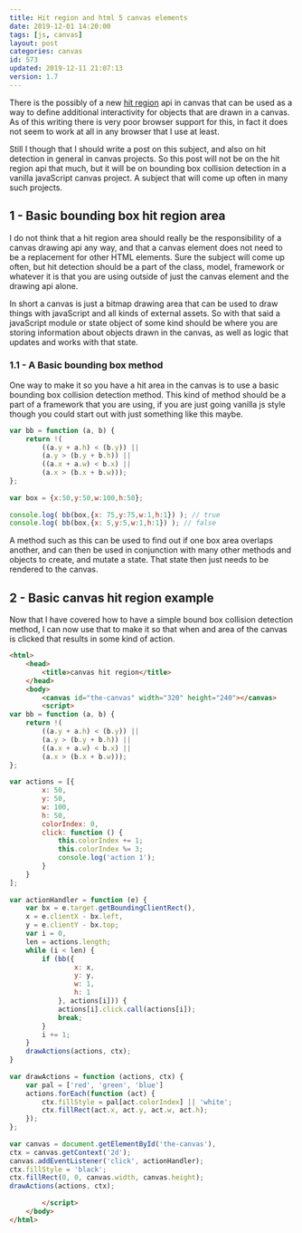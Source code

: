 ```yaml
---
title: Hit region and html 5 canvas elements
date: 2019-12-01 14:20:00
tags: [js, canvas]
layout: post
categories: canvas
id: 573
updated: 2019-12-11 21:07:13
version: 1.7
---
```


There is the possibly of a new [hit region](https://developer.mozilla.org/en-US/docs/Web/API/Canvas_API/Tutorial/Hit_regions_and_accessibility) api in canvas that can be used as a way to define additional interactivity for objects that are drawn in a canvas. As of this writing there is very poor browser support for this, in fact it does not seem to work at all in any browser that I use at least.

Still I though that I should write a post on this subject, and also on hit detection in general in canvas projects. So this post will not be on the hit region api that much, but it will be on bounding box collision detection in a vanilla javaScript canvas project. A subject that will come up often in many such projects.

<!-- more -->

## 1 - Basic bounding box hit region area

I do not think that a hit region area should really be the responsibility of a canvas drawing api any way, and that a canvas element does not need to be a replacement for other HTML elements. Sure the subject will come up often, but hit detection should be a part of the class, model, framework or whatever it is that you are using outside of just the canvas element and the drawing api alone.

In short a canvas is just a bitmap drawing area that can be used to draw things with javaScript and all kinds of external assets. So with that said a javaScript module or state object of some kind should be where you are storing information about objects drawn in the canvas, as well as logic that updates and works with that state.

### 1.1 - A Basic bounding box method

One way to make it so you have a hit area in the canvas is to use a basic bounding box collision detection method. This kind of method should be a part of a framework that you are using, if you are just going vanilla js style though you could start out with just something like this maybe.

```js
var bb = function (a, b) {
    return !(
        ((a.y + a.h) < (b.y)) ||
        (a.y > (b.y + b.h)) ||
        ((a.x + a.w) < b.x) ||
        (a.x > (b.x + b.w)));
};
 
var box = {x:50,y:50,w:100,h:50};
 
console.log( bb(box,{x: 75,y:75,w:1,h:1}) ); // true
console.log( bb(box,{x: 5,y:5,w:1,h:1}) ); // false
```

A method such as this can be used to find out if one box area overlaps another, and can then be used in conjunction with many other methods and objects to create, and mutate a state. That state then just needs to be rendered to the canvas.

## 2 - Basic canvas hit region example

Now that I have covered how to have a simple bound box collision detection method, I can now use that to make it so that when and area of the canvas is clicked that results in some kind of action.

```html
<html>
    <head>
        <title>canvas hit region</title>
    </head>
    <body>
        <canvas id="the-canvas" width="320" height="240"></canvas>
        <script>
var bb = function (a, b) {
    return !(
        ((a.y + a.h) < (b.y)) ||
        (a.y > (b.y + b.h)) ||
        ((a.x + a.w) < b.x) ||
        (a.x > (b.x + b.w)));
};
 
var actions = [{
        x: 50,
        y: 50,
        w: 100,
        h: 50,
        colorIndex: 0,
        click: function () {
            this.colorIndex += 1;
            this.colorIndex %= 3;
            console.log('action 1');
        }
    }
];
 
var actionHandler = function (e) {
    var bx = e.target.getBoundingClientRect(),
    x = e.clientX - bx.left,
    y = e.clientY - bx.top;
    var i = 0,
    len = actions.length;
    while (i < len) {
        if (bb({
                x: x,
                y: y,
                w: 1,
                h: 1
            }, actions[i])) {
            actions[i].click.call(actions[i]);
            break;
        }
        i += 1;
    }
    drawActions(actions, ctx);
}
 
var drawActions = function (actions, ctx) {
    var pal = ['red', 'green', 'blue']
    actions.forEach(function (act) {
        ctx.fillStyle = pal[act.colorIndex] || 'white';
        ctx.fillRect(act.x, act.y, act.w, act.h);
    });
};
 
var canvas = document.getElementById('the-canvas'),
ctx = canvas.getContext('2d');
canvas.addEventListener('click', actionHandler);
ctx.fillStyle = 'black';
ctx.fillRect(0, 0, canvas.width, canvas.height);
drawActions(actions, ctx);
 
        </script>
    </body>
</html>
```